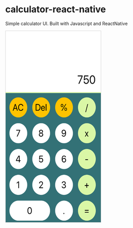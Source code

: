 # calculator-react-native
Simple calculator UI. Built with Javascript and ReactNative

<img src="./assets/calculator-img.JPG" alt="calculator-img" style="border: 1px solid lightgray" width="300" height="600"/>
